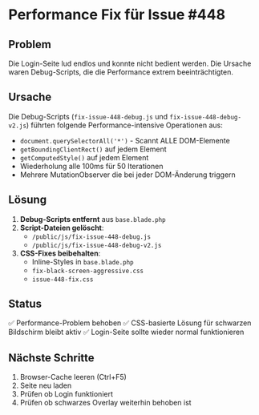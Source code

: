 # Performance Fix für Issue #448

## Problem
Die Login-Seite lud endlos und konnte nicht bedient werden. Die Ursache waren Debug-Scripts, die die Performance extrem beeinträchtigten.

## Ursache
Die Debug-Scripts (`fix-issue-448-debug.js` und `fix-issue-448-debug-v2.js`) führten folgende Performance-intensive Operationen aus:
- `document.querySelectorAll('*')` - Scannt ALLE DOM-Elemente
- `getBoundingClientRect()` auf jedem Element
- `getComputedStyle()` auf jedem Element  
- Wiederholung alle 100ms für 50 Iterationen
- Mehrere MutationObserver die bei jeder DOM-Änderung triggern

## Lösung
1. **Debug-Scripts entfernt** aus `base.blade.php`
2. **Script-Dateien gelöscht**:
   - `/public/js/fix-issue-448-debug.js`
   - `/public/js/fix-issue-448-debug-v2.js`
3. **CSS-Fixes beibehalten**:
   - Inline-Styles in `base.blade.php`
   - `fix-black-screen-aggressive.css`
   - `issue-448-fix.css`

## Status
✅ Performance-Problem behoben
✅ CSS-basierte Lösung für schwarzen Bildschirm bleibt aktiv
✅ Login-Seite sollte wieder normal funktionieren

## Nächste Schritte
1. Browser-Cache leeren (Ctrl+F5)
2. Seite neu laden
3. Prüfen ob Login funktioniert
4. Prüfen ob schwarzes Overlay weiterhin behoben ist
